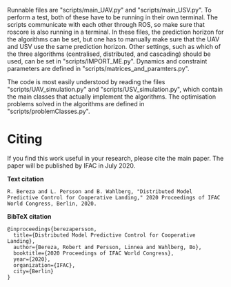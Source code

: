 Runnable files are "scripts/main_UAV.py" and "scripts/main_USV.py". To perform a test, both of these have to be running in their own terminal. The scripts communicate with each other through ROS, so make sure that roscore is also running in a terminal. In these files, the prediction horizon for the algorithms can be set, but one has to manually make sure that the UAV and USV use the same prediction horizon. Other settings, such as which of the three algorithms (centralised, distributed, and cascading) should be used, can be set in "scripts/IMPORT_ME.py". Dynamics and constraint parameters are defined in "scripts/matrices_and_paramters.py". 

The code is most easily understood by reading the files "scripts/UAV_simulation.py" and "scripts/USV_simulation.py", which contain the main classes that actually implement the algorithms. The optimisation problems solved in the algorithms are defined in "scripts/problemClasses.py".



# Citing
If you find this work useful in your research, please cite the main paper. The paper will be published by IFAC in July 2020. 

**Text citation**
```
R. Bereza and L. Persson and B. Wahlberg, "Distributed Model Predictive Control for Cooperative Landing," 2020 Proceedings of IFAC World Congress, Berlin, 2020.
```

**BibTeX citation**
```
@inproceedings{berezapersson,
  title={Distributed Model Predictive Control for Cooperative Landing},
  author={Bereza, Robert and Persson, Linnea and Wahlberg, Bo},
  booktitle={2020 Proceedings of IFAC World Congress},
  year={2020},
  organization={IFAC},
  city={Berlin}
}
```
